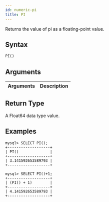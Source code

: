 ```yaml
---
id: numeric-pi
title: PI
---
```


Returns the value of pi as a floating-point value.

## Syntax

```sql
PI()
```

## Arguments

| Arguments   | Description |
| ----------- | ----------- |

## Return Type

A Float64 data type value.


## Examples

```
mysql> SELECT PI();
+-------------------+
| PI()              |
+-------------------+
| 3.141592653589793 |
+-------------------+

mysql> SELECT PI()+1;
+-------------------+
| (PI() + 1)        |
+-------------------+
| 4.141592653589793 |
+-------------------+
```

